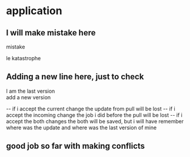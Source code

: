 # application

## I will make mistake here

mistake <!-- --i have typo -->

le katastrophe

## Adding a new line here, just to check

I am the last version <br>
add a new version

-- if i accept the current change the update from pull will be lost
-- if i accept the incoming change the job i did before the pull will be lost
-- if i accept the both changes the both will be saved, but i will have remember where was the update and where was the last version of mine

## good job so far with making conflicts
